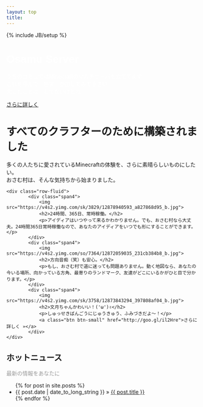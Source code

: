 ```yaml
---
layout: top
title: 
---
```


{% include JB/setup %}


<div class="hero-unit" style=" background: url(https://v4s2.yimg.com/sk/3765/12857883384_aa8e908756_o.png); background-position: left; ">
<font color="white">
<h1 style="font-family: sans-serif">Osamu Server</h1>
<p>
うちのコミュではMinecraftのマルチサーバを立ててます<br>
これを呼んで　是非　参加してみて下さい<br>
大したことは　してないけどね<br>
</p>
</font>
<a class="btn btn-primary btn-large" href="/2014/02/09/新規向け概要/">さらに詳しく</a>
</div>


<div class="marketing">
<h1>すべてのクラフターのために構築されました</h1>
<p class="marketing-byline">多くの人たちに愛されているMinecraftの体験を、さらに素晴らしいものにしたい。<br>おさむ村は、そんな気持ちから始まりました。</p>


    <div class="row-fluid">
            <div class="span4">
                <img src="https://v4s2.yimg.com/sk/3829/12878940593_a827868d95_b.jpg">
                <h2>24時間、365日、常時稼働。</h2>
                <p>アイディアはいつやって来るかわかりません。でも、おさむ村なら大丈夫。24時間365日常時稼働なので、あなたのアイディアをいつでも形にすることができます。</p>
            </div>
            <div class="span4">
                <img src="https://v4s2.yimg.com/so/7364/12872059035_231cb384b8_b.jpg">
                <h2>方向音痴（笑）も安心。</h2>
                <p>もし、おさむ村で道に迷っても問題ありません。動く地図なら、あなたの今いる場所、向かっている方角、最寄りのランドマーク、友達がどこにいるかがひと目で分かります。</p>
            </div>
            <div class="span4">
                <img src="https://v4s2.yimg.com/sk/3758/12873843294_397808af04_b.jpg">
                <h2>文月ちゃんかわいい！('ω')✌</h2>
                <p>しゅっせきばんごうにじゅうきゅう、ふみづきだよ～！</p>
                <a class="btn btn-small" href="http://goo.gl/il2Hre">さらに詳しく »</a>
            </div>
    </div>

<h2>ホットニュース</h2><p style="color: #999">最新の情報をあなたに</p>
<ul class="posts">
  {% for post in site.posts %}
    <li><span>{{ post.date | date_to_long_string }}</span> &raquo; <a href="{{ BASE_PATH }}{{ post.url }}">{{ post.title }}</a></li>
  {% endfor %}
</ul>
</div>
